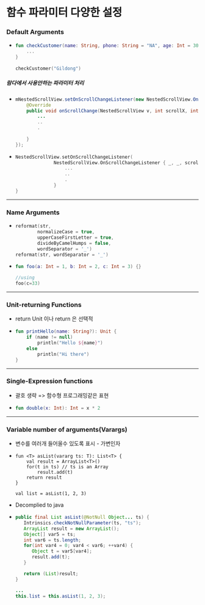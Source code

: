 # 함수 파라미터 다양한 설정
### Default Arguments
* ```kotlin
  fun checkCustomer(name: String, phone: String = "NA", age: Int = 30){
      ...
  }
 
  checkCustomer("Gildong")
##### 람다에서 사용안하는 파라미터 처리
* ```java
  mNestedScrollView.setOnScrollChangeListener(new NestedScrollView.OnScrollChangeListener() {
      @Override
      public void onScrollChange(NestedScrollView v, int scrollX, int scrollY, int oldScrollX, int oldScrollY) {
          ...
          ..
          .
         
      }
  });
* ```kotlin
  NestedScrollView.setOnScrollChangeListener(
                NestedScrollView.OnScrollChangeListener { _, _, scrollY, _, _ ->
                    ...
                    ..
                    .
                }
  }
---
### Name Arguments
* ```kotlin
  reformat(str,
          normalizeCase = true,
          upperCaseFirstLetter = true,
          divideByCamelHumps = false,
          wordSeparator = '_')
  reformat(str, wordSeparator = '_')
* ```kotlin
  fun foo(a: Int = 1, b: Int = 2, c: Int = 3) {}
  
  //using
  foo(c=33)
---
### Unit-returning Functions
* return Unit 이나 return 은 선택적
* ```kotlin
  fun printHello(name: String?): Unit {
      if (name != null)
          println("Hello ${name}")
      else
          println("Hi there")
  }
---
### Single-Expression functions
* 괄호 생략 => 함수형 프로그래밍같은 표현
* ```kotlin
  fun double(x: Int): Int = x * 2
---
### Variable number of arguments(Varargs)
* 변수를 여러개 들어올수 있도록 표시 - 가변인자
* ```koltin
  fun <T> asList(vararg ts: T): List<T> {
      val result = ArrayList<T>()
      for(t in ts) // ts is an Array
          result.add(t)
      return result
  }
 
  val list = asList(1, 2, 3)
* Decomplied to java
* ```java
  public final List asList(@NotNull Object... ts) {
     Intrinsics.checkNotNullParameter(ts, "ts");
     ArrayList result = new ArrayList();
     Object[] var5 = ts;
     int var6 = ts.length;
     for(int var4 = 0; var4 < var6; ++var4) {
        Object t = var5[var4];
        result.add(t);
     }

     return (List)result;
  }
  
  ...
  this.list = this.asList(1, 2, 3);

